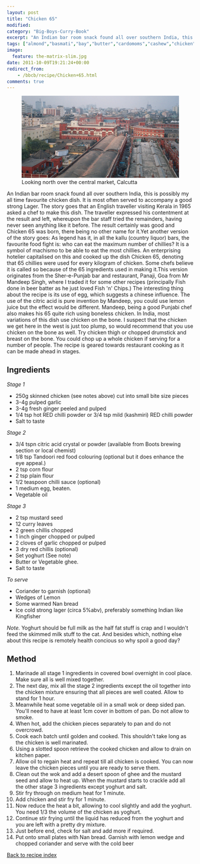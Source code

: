 ```yaml
---
layout: post
title: "Chicken 65"
modified:
category: "Big-Boys-Curry-Book"
excerpt: "An Indian bar room snack found all over southern India, this is possibly my all"
tags: ["almond","basmati","bay","butter","cardomoms","cashew","chicken","cinnamon","cloves","cumin","ghee","lamb","mace","nuts","pepper","rice","saffron","turmeric"]
image:
  feature: the-matrix-slim.jpg
date: 2011-10-09T19:21:24+00:00
redirect_from: 
    - /bbcb/recipe/Chicken+65.html
comments: true
---
```


<figure>
	<a href="/images/bbcb/photo21_18.jpg" alt="Market, Calcutta, India" title="Market, Calcutta, India &#169; Ashley Kitson 13/09/2011"><img src="/images/bbcb/photo21_18.jpg"/></a>
	<figcaption>Looking north over the central market, Calcutta</figcaption>
</figure>

An Indian bar room snack found all over southern India, this is possibly my all time favourite chicken dish. It is most often served to accompany a good strong Lager. The story goes that an English traveller visiting Kerala in 1965 asked a chef to make this dish. The traveller expressed his contentment at the result and left, whereupon the bar staff tried the remainders, having never seen anything like it before. The result certainly was good and Chicken 65 was born, there being no other name for it.Yet another version of the story goes: As legend has it, in all the kallu (country liquor) bars, the favourite food fight is: who can eat the maximum number of chillies? It is a symbol of machismo to be able to eat the most chillies. An enterprising hotelier capitalised on this and cooked up the dish Chicken 65, denoting that 65 chillies were used for every kilogram of chicken. Some chefs believe it is called so because of the 65 ingredients used in making it.This version originates from the Sher-e-Punjab bar and restaurant, Panaji, Goa from Mr Mandeep Singh, where I traded it for some other recipes (principally Fish done in beer batter as he just loved Fish 'n' Chips.) The interesting thing about the recipe is its use of egg, which suggests a chinese influence. The use of the citric acid is pure invention by Mandeep, you could use lemon juice but the effect would be different. Mandeep, being a good Punjabi chef also makes his 65 quite rich using boneless chicken. In India, most variations of this dish use chicken on the bone. I suspect that the chicken we get here in the west is just too plump, so would recommend that you use chicken on the bone as well. Try chicken thigh or chopped drumstick and breast on the bone. You could chop up a whole chicken if serving for a number of people. The recipe is geared towards restaurant cooking as it can be made ahead in stages.
        
## Ingredients
        
<p><i>Stage 1</i></p><ul><li>250g skinned chicken (see notes above) cut into small bite size pieces</li><li>3-4g pulped garlic</li><li>3-4g fresh ginger peeled and pulped </li><li>1/4 tsp hot RED chilli powder or 3/4 tsp mild (kashmiri) RED chilli powder</li><li>Salt to taste</li></ul><p><i>Stage 2</i></p><ul><li>3/4 tspn citric acid crystal or powder (available from Boots brewing section or local  chemist)</li><li>1/8 tsp Tandoori red food colouring (optional but it does enhance the eye appeal.)</li><li>2 tsp corn flour</li><li>2 tsp plain flour</li><li>1/2 teaspoon chilli sauce (optional)</li><li>1 medium egg, beaten.</li><li>Vegetable oil</li></ul><p><i>Stage 3</i></p><ul><li>2 tsp mustard seed</li><li>12 curry leaves</li><li>2 green chillis chopped</li><li>1 inch ginger chopped or pulped</li><li>2 cloves of garlic chopped or pulped</li><li>3 dry red chillis (optional)</li><li>Set yoghurt (See note)</li><li>Butter or Vegetable ghee.</li><li>Salt to taste</li></ul><p><i>To serve</i></p><ul><li>Coriander to garnish (optional)</li><li>Wedges of Lemon</li><li>Some warmed Nan bread </li><li>Ice cold strong lager (circa 5%abv), preferably something Indian like Kingfisher </li></ul>  <p><em>Note.</em> Yoghurt should be full milk as the half fat stuff is crap and I wouldn't feed the skimmed milk stuff to the cat. And besides which, nothing else about this recipe is remotely health concious so why spoil a good day?</p>
        
## Method

<ol><li>Marinade all stage 1 ingredients in covered bowl overnight in cool place. Make sure all is well mixed together.</li><li>The next day, mix all the stage 2 ingredients except the oil together into the chicken mixture ensuring that all pieces are well coated. Allow to stand for 1 hour.</li><li>Meanwhile heat some vegetable oil in a small wok or deep sided pan. You'll need to have at least 1cm cover in bottom of pan. Do not allow to smoke.</li><li>When hot, add the chicken pieces separately to pan and do not overcrowd.</li><li>Cook each batch until golden and cooked. This shouldn't take long as the chicken is well marinated.</li><li>Using a slotted spoon retrieve the cooked chicken and allow to drain on kitchen paper.</li><li>Allow oil to regain heat and repeat till all chicken is cooked. You can now leave the chicken pieces until you are ready to serve them.</li><li>Clean out the wok and add a desert spoon of ghee and the mustard seed and allow to heat up. When the mustard starts to crackle add all the other stage 3 ingredients except yoghurt and salt.</li><li>Stir fry through on medium heat for 1 minute.</li><li>Add chicken and stir fry for 1 minute.</li><li>Now reduce the heat a bit, allowing to cool slightly and add the yoghurt. You need 1/3 the volume of the chicken as yoghurt.</li><li>Continue stir frying until the liquid has reduced from the yoghurt and you are left with a pretty dry mixture.</li><li>Just before end, check for salt and add more if required.</li><li>Put onto small plates with Nan bread. Garnish with lemon wedge and chopped coriander and serve with the cold beer</li></ol>   

<a href="/bbcb">Back to recipe index</a>      